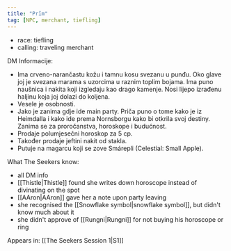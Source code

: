 ```yaml
---
title: "Prīm"
tag: [NPC, merchant, tiefling]
---
```


- race: tiefling
- calling: traveling merchant

DM Informacije:
- Ima crveno-narančastu kožu i tamnu kosu svezanu u punđu. Oko glave joj je svezana marama s uzorcima u raznim toplim bojama. Ima puno naušnica i nakita koji izgledaju kao drago kamenje. Nosi lijepo izrađenu haljinu koja joj dolazi do koljena.
- Vesele je osobnosti.
- Jako je zanima gdje ide main party. Priča puno o tome kako je iz Heimdalla i kako ide prema Nornsborgu kako bi otkrila svoj destiny. Zanima se za proročanstva, horoskope i budućnost.
- Prodaje polumjesečni horoskop za 5 cp.
- Također prodaje jeftini nakit od stakla.
- Putuje na magarcu koji se zove Smárepli (Celestial: Small Apple).

What The Seekers know: 
- all DM info
- [[Thistle|Thistle]] found she writes down horoscope instead of divinating on the spot
- [[AAron|AAron]] gave her a note upon party leaving
- she recognised the [[Snowflake symbol|snowflake symbol]], but didn't know much about it
- she didn't approve of [[Rungni|Rungni]] for not buying his horoscope or ring

Appears in: [[The Seekers Session 1|S1]]